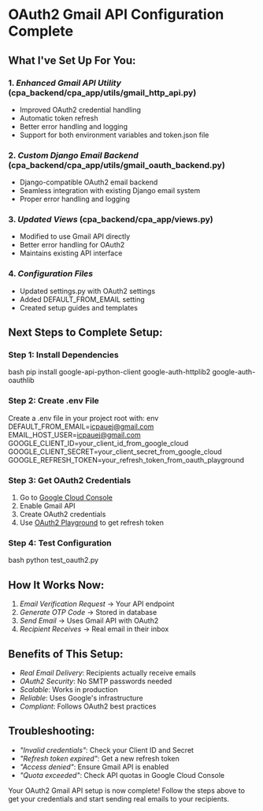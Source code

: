 # OAuth2 Gmail API Configuration Complete 

## What I've Set Up For You:

### 1. *Enhanced Gmail API Utility* (cpa_backend/cpa_app/utils/gmail_http_api.py)
-  Improved OAuth2 credential handling
-  Automatic token refresh
-  Better error handling and logging
-  Support for both environment variables and token.json file

### 2. *Custom Django Email Backend* (cpa_backend/cpa_app/utils/gmail_oauth_backend.py)
-  Django-compatible OAuth2 email backend
-  Seamless integration with existing Django email system
- Proper error handling and logging

### 3. *Updated Views* (cpa_backend/cpa_app/views.py)
-  Modified to use Gmail API directly
-  Better error handling for OAuth2
-  Maintains existing API interface

### 4. *Configuration Files*
-  Updated settings.py with OAuth2 settings
-  Added DEFAULT_FROM_EMAIL setting
-  Created setup guides and templates

## Next Steps to Complete Setup:

### Step 1: Install Dependencies
bash
pip install google-api-python-client google-auth-httplib2 google-auth-oauthlib


### Step 2: Create .env File
Create a .env file in your project root with:
env
DEFAULT_FROM_EMAIL=icpauej@gmail.com
EMAIL_HOST_USER=icpauej@gmail.com
GOOGLE_CLIENT_ID=your_client_id_from_google_cloud
GOOGLE_CLIENT_SECRET=your_client_secret_from_google_cloud
GOOGLE_REFRESH_TOKEN=your_refresh_token_from_oauth_playground


### Step 3: Get OAuth2 Credentials
1. Go to [Google Cloud Console](https://console.cloud.google.com/)
2. Enable Gmail API
3. Create OAuth2 credentials
4. Use [OAuth2 Playground](https://developers.google.com/oauthplayground/) to get refresh token

### Step 4: Test Configuration
bash
python test_oauth2.py


## How It Works Now:

1. *Email Verification Request* → Your API endpoint
2. *Generate OTP Code* → Stored in database
3. *Send Email* → Uses Gmail API with OAuth2
4. *Recipient Receives* → Real email in their inbox

## Benefits of This Setup:

-  *Real Email Delivery*: Recipients actually receive emails
-  *OAuth2 Security*: No SMTP passwords needed
-  *Scalable*: Works in production
-  *Reliable*: Uses Google's infrastructure
-  *Compliant*: Follows OAuth2 best practices

## Troubleshooting:

- *"Invalid credentials"*: Check your Client ID and Secret
- *"Refresh token expired"*: Get a new refresh token
- *"Access denied"*: Ensure Gmail API is enabled
- *"Quota exceeded"*: Check API quotas in Google Cloud Console

Your OAuth2 Gmail API setup is now complete! Follow the steps above to get your credentials and start sending real emails to your recipients.